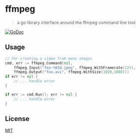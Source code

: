 # ffmpeg
> a go library interface around the ffmpeg command line tool

[![GoDoc](https://godoc.org/github.com/benhinchley/ffmpeg?status.svg)](https://godoc.org/github.com/benhinchley/ffmpeg)

## Usage
```go
// For creating a video from many images
cmd, err := ffmpeg.Command(nil,
	ffmpeg.Input("foo-%03d.jpeg", ffmpeg.WithFramerate(12)),
	ffmpeg.Output("foo.avi", ffmpeg.WithSize(1920,1080)))
if err != nil {
	// ... handle error
}

if err := cmd.Run(); err != nil {
	// ... handle error
}
```

## License
[MIT](LICENSE)
